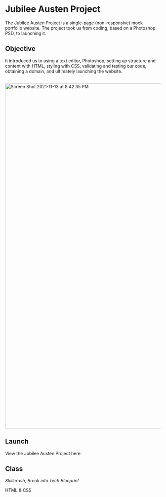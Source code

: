 # Jubilee Austen Project

The Jubilee Austen Project is a single-page (non-responsive) mock portfolio website. The project took us from coding, based on a Photoshop PSD, to launching it.

## Objective

It introduced us to using a text editor, Photoshop, setting up structure and content with HTML, styling with CSS, validating and testing our code, 
obtaining a domain, and ultimately launching the website.
<br />
<br />

<img width="1119" alt="Screen Shot 2021-11-13 at 8 42 35 PM" src="https://user-images.githubusercontent.com/60168324/141667844-58e69c16-0705-474a-b4b6-6e714866218a.png">

## Launch

View the Jubilee Austen Project here: 

## Class
*Skillcrush, Break into Tech Blueprint*

HTML & CSS
